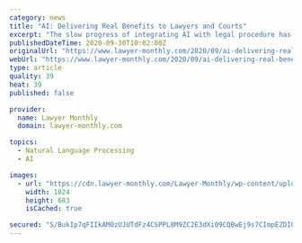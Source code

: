 ```yaml
---
category: news
title: "AI: Delivering Real Benefits to Lawyers and Courts"
excerpt: "The slow progress of integrating AI with legal procedure has been drastically accelerated this year. What benefits can these new technologies bring to the legal sector?"
publishedDateTime: 2020-09-30T10:02:00Z
originalUrl: "https://www.lawyer-monthly.com/2020/09/ai-delivering-real-benefits-to-lawyers-and-courts/"
webUrl: "https://www.lawyer-monthly.com/2020/09/ai-delivering-real-benefits-to-lawyers-and-courts/"
type: article
quality: 39
heat: 39
published: false

provider:
  name: Lawyer Monthly
  domain: lawyer-monthly.com

topics:
  - Natural Language Processing
  - AI

images:
  - url: "https://cdn.lawyer-monthly.com/Lawyer-Monthly/wp-content/uploads/2020/09/Lawyer-working-from-home-1024x683.jpg"
    width: 1024
    height: 683
    isCached: true

secured: "S/BukIp7qFIIkAMOzUJUTdFz4CSPPL8M9ZC2E3dXi09CQBwEj9s7CImpEZDIQZ2O8dwX1yAzPVsYvKQ37m0xQaE2JoOL46hJwT2Q0xpOw+1MHryEy2SZhQ0trcXyo39P/W35U0Vln/AN2X9zVL0dGeMTeqq07oQGuSleyD0F4RgWbk8h6HrfWEZ9raMs/Vqp0r4hkW22mDdKiiun1kU1/8AuaoCIBvZfPZCZoRqBJUQXdl6zodYtGOgIVrvlSqzJf7zBOivVtbVxpIJ7NW95dpces2gQF/ySNyr5yJDwxE2ENOs/Z1NdTpj+yHUkHvDxB8M2XaMnPiMO23Lwr/LwYiMkTsFFRwbErsq2xN+Qgg0=;7wZsfIMwSQWWCEphe3FEtQ=="
---
```


